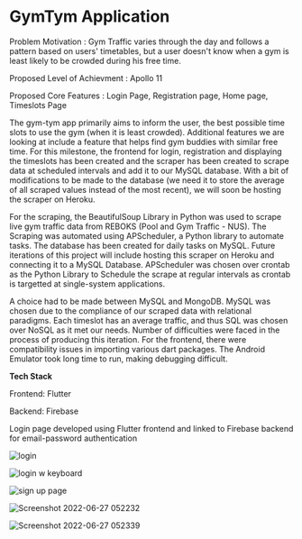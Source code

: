 # GymTym Application

Problem Motivation : Gym Traffic varies through the day and follows a pattern based on users' timetables, but a user doesn't know when a gym is least likely to be crowded during his free time. 

Proposed Level of Achievment : Apollo 11

Proposed Core Features : Login Page, Registration page, Home page, Timeslots Page 

The gym-tym app primarily aims to inform the user, the best possible time slots to use the gym (when it is least crowded). Additional features we are looking at include a feature that helps find gym buddies with similar free time. For this milestone, the frontend for login, registration and displaying the timeslots has been created and the scraper has been created to scrape data at scheduled intervals and add it to our MySQL database. With a bit of modifications to be made to the database (we need it to store the average of all scraped values instead of the most recent), we will soon be hosting the scraper on Heroku.

For the scraping, the BeautifulSoup Library in Python was used to scrape live gym traffic data from REBOKS (Pool and Gym Traffic - NUS). The Scraping was automated using APScheduler, a Python library to automate tasks. The database has been created for daily tasks on MySQL. Future iterations of this project will include hosting this scraper on Heroku and connecting it to a MySQL Database. APScheduler was chosen over crontab as the Python Library to Schedule the scrape at regular intervals as crontab is targetted at single-system applications.

A choice had to be made between MySQL and MongoDB. MySQL was chosen due to the compliance of our scraped data with relational paradigms. Each timeslot has an average traffic, and thus SQL was chosen over NoSQL as it met our needs. Number of difficulties were faced in the process of producing this iteration. For the frontend, there were compatibility issues in importing various dart packages. The Android Emulator took long time to run, making debugging difficult.

**Tech Stack**
  
  Frontend: Flutter
  
  Backend: Firebase
  

    
Login page developed using Flutter frontend and linked to Firebase backend for email-password authentication

![login](https://user-images.githubusercontent.com/88987178/175844778-c3fb917c-9900-4fc0-9710-3f3cd53e6634.jpg)


![login w keyboard](https://user-images.githubusercontent.com/88987178/175844799-13d3a96c-d88e-4c60-81a2-779c6c698f51.jpg)


![sign up page](https://user-images.githubusercontent.com/88987178/175844821-e3017b53-cc91-4e39-8b72-a1eed890ecdb.jpg)


![Screenshot 2022-06-27 052232](https://user-images.githubusercontent.com/88987178/175844859-e731cdc8-e60c-4406-9330-57f1c2fd3108.jpg)


![Screenshot 2022-06-27 052339](https://user-images.githubusercontent.com/88987178/175844865-c95d5025-7dd8-4ef2-bc28-f9a92fdb7c18.jpg)













